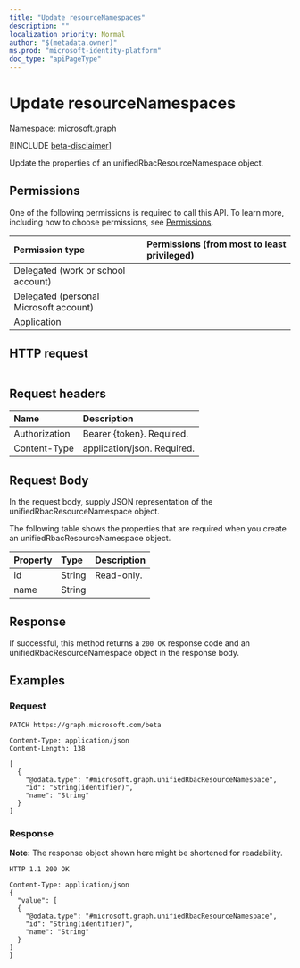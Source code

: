 ```yaml
---
title: "Update resourceNamespaces"
description: ""
localization_priority: Normal
author: "$(metadata.owner)"
ms.prod: "microsoft-identity-platform"
doc_type: "apiPageType"
---
```


# Update resourceNamespaces

Namespace: microsoft.graph

[!INCLUDE [beta-disclaimer](../../includes/beta-disclaimer.md)]

Update the properties of an unifiedRbacResourceNamespace object.

## Permissions

One of the following permissions is required to call this API. To learn more, including how to choose permissions, see [Permissions](/graph/permissions-reference).

| Permission type                        | Permissions (from most to least privileged) |
| :------------------------------------- | :------------------------------------------ |
| Delegated (work or school account)     |                                             |
| Delegated (personal Microsoft account) |                                             |
| Application                            |                                             |

## HTTP request

<!-- {
  "blockType": "ignored"
}
-->

```http

```

## Request headers

| Name          | Description                 |
| :------------ | :-------------------------- |
| Authorization | Bearer {token}. Required.   |
| Content-Type  | application/json. Required. |

## Request Body

In the request body, supply JSON representation of the unifiedRbacResourceNamespace object.

<!-- Actions and Functions -->

<!-- CRUD Methods -->

The following table shows the properties that are required when you create an unifiedRbacResourceNamespace object.

| Property | Type   | Description |
| :------- | :----- | :---------- |
| id       | String | Read-only.  |
| name     | String |             |

## Response

If successful, this method returns a `200 OK` response code and an unifiedRbacResourceNamespace object in the response body.

## Examples

### Request

<!-- {
  "blockType": "request",
  "name": "update_resourcenamespaces"
}
-->

```http
PATCH https://graph.microsoft.com/beta

Content-Type: application/json
Content-Length: 138

[
  {
    "@odata.type": "#microsoft.graph.unifiedRbacResourceNamespace",
    "id": "String(identifier)",
    "name": "String"
  }
]

```

### Response

**Note:** The response object shown here might be shortened for readability.

<!-- {
  "blockType": "response",
  "truncated": true,
  "@odata.type": "$(this.ReturnTypeFullName)"
}
-->

```http
HTTP 1.1 200 OK

Content-Type: application/json
{
  "value": [
  {
    "@odata.type": "#microsoft.graph.unifiedRbacResourceNamespace",
    "id": "String(identifier)",
    "name": "String"
  }
]
}

```
